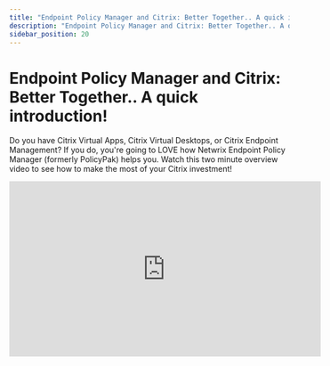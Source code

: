```yaml
---
title: "Endpoint Policy Manager and Citrix: Better Together.. A quick introduction!"
description: "Endpoint Policy Manager and Citrix: Better Together.. A quick introduction!"
sidebar_position: 20
---
```

# Endpoint Policy Manager and Citrix: Better Together.. A quick introduction!

Do you have Citrix Virtual Apps, Citrix Virtual Desktops, or Citrix Endpoint Management? If you do,
you're going to LOVE how Netwrix Endpoint Policy Manager (formerly PolicyPak) helps you. Watch this
two minute overview video to see how to make the most of your Citrix investment!

<iframe width="560" height="315" src="https://www.youtube.com/embed/b3A6kuwNm_A?si=NYc19caRLHyCrVFt" title="YouTube video player" frameborder="0" allow="accelerometer; autoplay; clipboard-write; encrypted-media; gyroscope; picture-in-picture; web-share" referrerpolicy="strict-origin-when-cross-origin" allowfullscreen></iframe>
